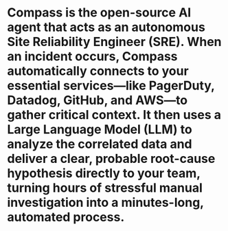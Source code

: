 # Compass is the open-source AI agent that acts as an autonomous Site Reliability Engineer (SRE). When an incident occurs, Compass automatically connects to your essential services—like PagerDuty, Datadog, GitHub, and AWS—to gather critical context. It then uses a Large Language Model (LLM) to analyze the correlated data and deliver a clear, probable root-cause hypothesis directly to your team, turning hours of stressful manual investigation into a minutes-long, automated process.
